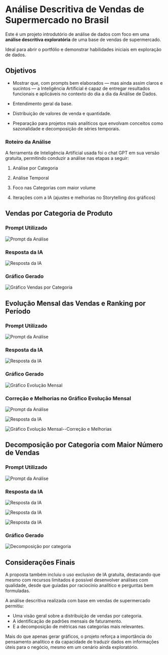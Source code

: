 # Análise Descritiva de Vendas de Supermercado no Brasil

Este é um projeto introdutório de análise de dados com foco em uma **análise descritiva exploratória** de uma base de vendas de supermercado. 

Ideal para abrir o portfólio e demonstrar habilidades iniciais em exploração de dados.

## Objetivos

- Mostrar que, com prompts bem elaborados — mas ainda assim claros e sucintos — a Inteligência Artificial é capaz de entregar resultados funcionais e aplicáveis no contexto do dia a dia da Análise de Dados.

- Entendimento geral da base.

- Distribuição de valores de venda e quantidade.

- Preparação para projetos mais analíticos que envolvam conceitos como sazonalidade e decomposição de séries temporais.

### Roteiro da Análise

A ferramenta de Inteligência Artificial usada foi o chat GPT em sua versão gratuita, permitindo conduzir a análise nas etapas a seguir: 

1. Análise por Categoria

2. Análise Temporal

3. Foco nas Categorias com maior volume

4. Iterações com a IA (ajustes e melhorias no Storytelling dos gráficos)


## Vendas por Categoria de Produto

### Prompt Utilizado

![Prompt da Análise](imagens/prompt1.png)

### Resposta da IA

![Resposta da IA](imagens/resposta1.png)

### Gráfico Gerado

![Gráfico Vendas por Categoria](imagens/grafico1.png)


## Evolução Mensal das Vendas e Ranking por Período

### Prompt Utilizado

![Prompt da Análise](imagens/prompt2.png)

### Resposta da IA

![Resposta da IA](imagens/resposta2.png)

### Gráfico Gerado

![Gráfico Evolução Mensal](imagens/grafico2.png)


### Correção e Melhorias no Gráfico Evolução Mensal

![Prompt da Análise](imagens/prompt2.1.png)

![Resposta da IA](imagens/resposta2.1.png)

![Gráfico Evolução Mensal--Correção e Melhorias](imagens/grafico2.1.png)


## Decomposição por Categoria com Maior Número de Vendas

### Prompt Utilizado

![Prompt da Análise](imagens/prompt3.png)

### Resposta da IA

![Resposta da IA](imagens/resposta3.png)

![Resposta da IA](imagens/resposta3.1.png)

![Resposta da IA](imagens/resposta3.2.png)

### Gráfico Gerado

![Decomposição por categoria](imagens/grafico3.png)


## Considerações Finais 

A proposta também incluiu o uso exclusivo de IA gratuita, destacando que mesmo com recursos limitados é possível desenvolver análises com qualidade, desde que guiadas por raciocínio analítico e perguntas bem formuladas.

A análise descritiva realizada com base em vendas de supermercado permitiu:
 - Uma visão geral sobre a distribuição de vendas por categoria.
 - A identificação de padrões mensais de faturamento.
 - E a decomposição de métricas nas categorias mais relevantes.

Mais do que apenas gerar gráficos, o projeto reforça a importância do pensamento analítico e da capacidade de traduzir dados em informações úteis para o negócio, mesmo em um cenário ainda exploratório.


